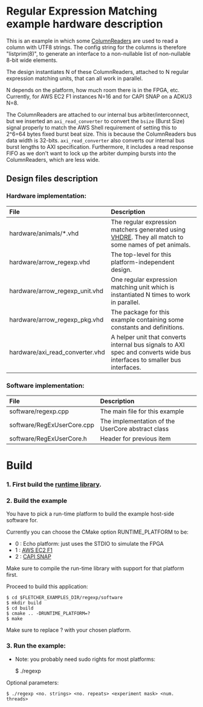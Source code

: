 # Regular Expression Matching example hardware description

This is an example in which some [ColumnReaders](../../hardware) are
used to read a column with UTF8 strings. The config string for the 
columns is therefore "listprim(8)", to generate an interface to a 
non-nullable list of non-nullable 8-bit wide elements.

The design instantiates N of these ColumnReaders, attached to 
N regular expression matching units, that can all work in parallel.

N depends on the platform, how much room there is in the FPGA, etc.
Currently, for AWS EC2 F1 instances N=16 and for CAPI SNAP on a ADKU3 N=8.

The ColumnReaders are attached to our internal bus arbiter/interconnect,
but we inserted an `axi_read_converter` to convert the `bsize` 
(Burst Size) signal properly to match the AWS Shell requirement of 
setting this to 2^6=64 bytes fixed burst beat size. This is because 
the ColumnReaders bus data width is 32-bits. `axi_read_converter` also 
converts our internal bus burst lengths to AXI specification. Furthermore, 
it includes a read response FIFO as we don't want to lock up the arbiter
dumping bursts into the ColumnReaders, which are less wide.

## Design files description

### Hardware implementation:

| File                            | Description                                                                                                                |
| :------------------------------ | :------------------------------------------------------------------------------------------------------------------------- |
| hardware/animals/*.vhd          | The regular expression matchers generated using [VHDRE](../../codegen/vhdre). They all match to some names of pet animals. |
| hardware/arrow_regexp.vhd       | The top-level for this platform-independent design. |
| hardware/arrow_regexp_unit.vhd  | One regular expression matching unit which is instantiated N times to work in parallel. |
| hardware/arrow_regexp_pkg.vhd   | The package for this example containing some constants and definitions. |
| hardware/axi_read_converter.vhd | A helper unit that converts internal bus signals to AXI spec and converts wide bus interfaces to smaller bus interfaces. |

### Software implementation:

| File                            | Description                                                                                                                |
| :------------------------------ | :------------------------------------------------------------------------------------------------------------------------- |
| software/regexp.cpp             | The main file for this example |
| software/RegExUserCore.cpp      | The implementation of the UserCore abstract class |
| software/RegExUserCore.h        | Header for previous item |


# Build

### 1. First build the [runtime library](../../runtime).

### 2. Build the example

You have to pick a run-time platform to build the example host-side software for.

Currently you can choose the CMake option RUNTIME_PLATFORM to be:

* 0 : Echo platform: just uses the STDIO to simulate the FPGA
* 1 : [AWS EC2 F1](../../platforms/aws-f1/)
* 2 : [CAPI SNAP](../../platforms/snap/)

Make sure to compile the run-time library with support for that platform first.

Proceed to build this application:

    $ cd $FLETCHER_EXAMPLES_DIR/regexp/software
    $ mkdir build
    $ cd build
    $ cmake .. -DRUNTIME_PLATFORM=?
    $ make
    
Make sure to replace ? with your chosen platform.

### 3. Run the example:

* Note: you probably need sudo rights for most platforms:

    $ ./regexp 
    
Optional parameters:

    $ ./regexp <no. strings> <no. repeats> <experiment mask> <num. threads>
    

